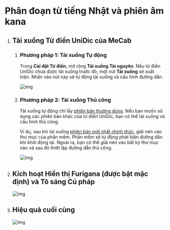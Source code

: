 # Phân đoạn từ tiếng Nhật và phiên âm kana

1. ## Tải xuống Từ điển UniDic của MeCab
    
    1. ### Phương pháp 1: Tải xuống Tự động

        Trong **Cài đặt Từ điển**, mở rộng **Tải xuống Tài nguyên**. Nếu từ điển UniDic chưa được tải xuống trước đó, một nút **Tải xuống** sẽ xuất hiện. Nhấn vào nút này sẽ tự động tải xuống và cấu hình đường dẫn.

        ![img](https://image.lunatranslator.org/en/unidic.png)

    1. ### Phương pháp 2: Tải xuống Thủ công

        Tải xuống tự động chỉ lấy [phiên bản thường dùng](https://clrd.ninjal.ac.jp/unidic_archive/cwj/2.1.2/unidic-mecab-2.1.2_bin.zip). Nếu bạn muốn sử dụng các phiên bản khác của từ điển UniDic, bạn có thể tải xuống và cấu hình thủ công.
        
        Ví dụ, sau khi tải xuống [phiên bản mới nhất chính thức](https://clrd.ninjal.ac.jp/unidic/), giải nén vào thư mục của phần mềm. Phần mềm sẽ tự động phát hiện đường dẫn khi khởi động lại. Ngoài ra, bạn có thể giải nén vào bất kỳ thư mục nào và sau đó thiết lập đường dẫn thủ công.

        ![img](https://image.lunatranslator.org/en/mecab.png)

1. ## Kích hoạt **Hiển thị Furigana** (được bật mặc định) và **Tô sáng Cú pháp**

    ![img](https://image.lunatranslator.org/en/fenci.png)

1. ## Hiệu quả cuối cùng

    ![img](https://image.lunatranslator.org/zh/mecabresult.png)
